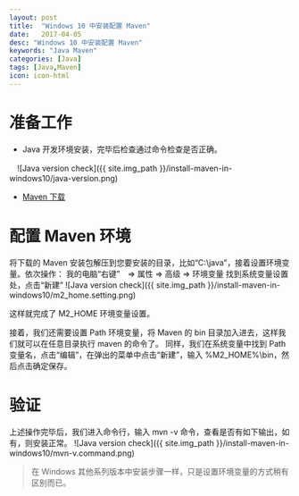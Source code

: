 ```yaml
---
layout: post
title:  "Windows 10 中安装配置 Maven"
date:   2017-04-05
desc: "Windows 10 中安装配置 Maven"
keywords: "Java Maven"
categories: [Java]
tags: [Java,Maven]
icon: icon-html
---
```


准备工作
=======
- Java 开发环境安装，完毕后检查通过命令检查是否正确。

　![Java version check]({{ site.img_path }}/install-maven-in-windows10/java-version.png)
- [Maven 下载](http://maven.apache.org/download.cgi)


配置 Maven 环境
==============
将下载的 Maven 安装包解压到您要安装的目录，比如“C:\java”，接着设置环境变量。依次操作：
我的电脑“右键”　=> 属性 => 高级 => 环境变量
找到系统变量设置处，点击“新建”
![Java version check]({{ site.img_path }}/install-maven-in-windows10/m2_home.setting.png)

这样就完成了 M2_HOME 环境变量设置。

接着，我们还需要设置 Path 环境变量，将 Maven 的 bin 目录加入进去，这样我们就可以在任意目录执行 maven 的命令了。
同样，我们在系统变量中找到 Path 变量名，点击“编辑”，在弹出的菜单中点击“新建”，输入 %M2_HOME%\bin，然后点击确定保存。

验证
===
上述操作完毕后，我们进入命令行，输入 mvn -v 命令，查看是否有如下输出，如有，则安装正常。
![Java version check]({{ site.img_path }}/install-maven-in-windows10/mvn-v.command.png)

> 在 Windows 其他系列版本中安装步骤一样，只是设置环境变量的方式稍有区别而已。


